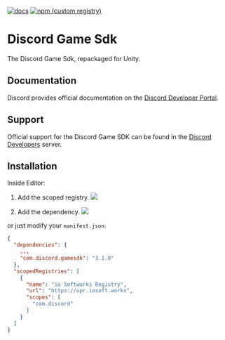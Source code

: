 ﻿[![docs](https://img.shields.io/badge/docs-passing-success?style=flat-square)](https://discord.com/developers/docs/game-sdk/getting-started) [![npm (custom registry)](https://img.shields.io/npm/v/com.discord.gamesdk/latest?label=unity%40latest&logo=unity&registry_uri=https%3A%2F%2Fupr.iosoft.works&style=flat-square)](https://upr.iosoft.works/-/web/detail/com.discord.gamesdk)

# Discord Game Sdk

The Discord Game Sdk, repackaged for Unity.

## Documentation

Discord provides official documentation on the [Discord Developer Portal](https://discord.com/developers/docs/game-sdk/getting-started).

## Support

Official support for the Discord Game SDK can be found in the [Discord Developers](http://discord.gg/discord-developers) server.

## Installation

Inside Editor:

1. Add the scoped registry.
   ![](https://cdn.iosoft.works/assets/upr/docs/com.discord.gamesdk/add-scoped-registry.png)

2. Add the dependency.
   ![](https://cdn.iosoft.works/assets/upr/docs/com.discord.gamesdk/install-package.png)

or just modify your `manifest.json`:

```json
{
  "dependencies": {
    ...
    "com.discord.gamesdk": "3.1.0"
  },
  "scopedRegistries": [
    {
      "name": "io Softworks Registry",
      "url": "https://upr.iosoft.works",
      "scopes": [
        "com.discord"
      ]
    }
  ]
}
```
